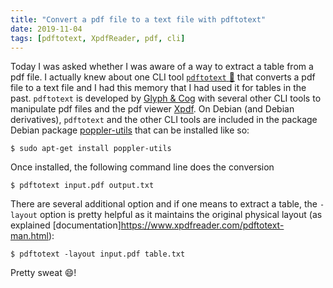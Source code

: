 ```yaml
---
title: "Convert a pdf file to a text file with pdftotext"
date: 2019-11-04
tags: [pdftotext, XpdfReader, pdf, cli]
---
```


Today I was asked whether I was aware of a way to extract a table from a pdf
file. I actually knew about one CLI tool [`pdftotext`
:link:](https://www.xpdfreader.com/pdftotext-man.html) that converts a pdf file
to a text file and I had this memory that I had used it for tables in the
past. `pdftotext` is developed by [Glyph & Cog](https://www.glyphandcog.com/)
with several other CLI tools to manipulate pdf files and the pdf viewer
[Xpdf](https://www.xpdfreader.com/index.html). On Debian (and Debian
derivatives), `pdftotext` and the other CLI tools are included in the package Debian package
[poppler-utils](https://packages.debian.org/buster/poppler-utils) that can be installed like so:


```
$ sudo apt-get install poppler-utils
```

Once installed, the following command line does the conversion

```
$ pdftotext input.pdf output.txt
```

There are several additional option and if one means to extract a table, the `-layout` option is pretty helpful as it maintains the original physical layout (as explained [documentation]https://www.xpdfreader.com/pdftotext-man.html):


```
$ pdftotext -layout input.pdf table.txt
```

Pretty sweat :smile:!